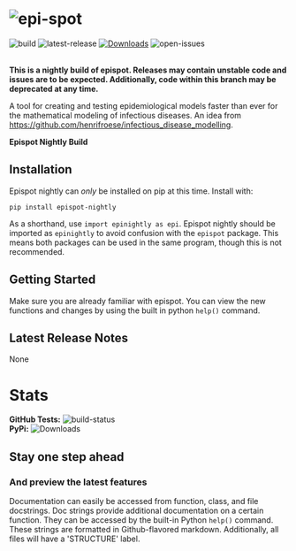# ![epi-spot](https://i.ibb.co/m9yS1yh/epispot-nightly.jpg)
![build](https://img.shields.io/badge/build-nightly-black)
![latest-release](https://shields.mitmproxy.org/pypi/v/epispot-nightly.svg?color=success)
[![Downloads](https://pepy.tech/badge/epispot-nightly)](https://pepy.tech/project/epispot-nightly)
![open-issues](https://img.shields.io/github/issues-search/epispot/epispot?color=red&label=Open%20Issues&query=is%3Aopen%20label%3Anightly)
<br><br>

**This is a nightly build of epispot. Releases may contain unstable code and issues are to be expected.
Additionally, code within this branch may be deprecated at any time.**

A tool for creating and testing epidemiological models faster than ever for the mathematical modeling of infectious 
diseases. An idea from https://github.com/henrifroese/infectious_disease_modelling.

**Epispot Nightly Build**
<br>

## Installation

Epispot nightly can _only_ be installed on pip at this time.
Install with:
```
pip install epispot-nightly
```
As a shorthand, use `import epinightly as epi`.
Epispot nightly should be imported as `epinightly` to avoid confusion with the `epispot` package.
This means both packages can be used in the same program, though this is not recommended.

## Getting Started

Make sure you are already familiar with epispot. You can view the new functions and changes by using the built in python `help()` command.

## Latest Release Notes

None

# Stats
**GitHub Tests:** ![build-status](https://github.com/epispot/epispot/workflows/build/badge.svg?branch=nightly)
<br>**PyPi:** ![Downloads](https://pepy.tech/badge/epispot-nightly)

## Stay one step ahead
### And preview the latest features
Documentation can easily be accessed from function, class, and file docstrings.
Doc strings provide additional documentation on a certain function.
They can be accessed by the built-in Python `help()` command.
These strings are formatted in Github-flavored markdown.
Additionally, all files will have a 'STRUCTURE' label.
